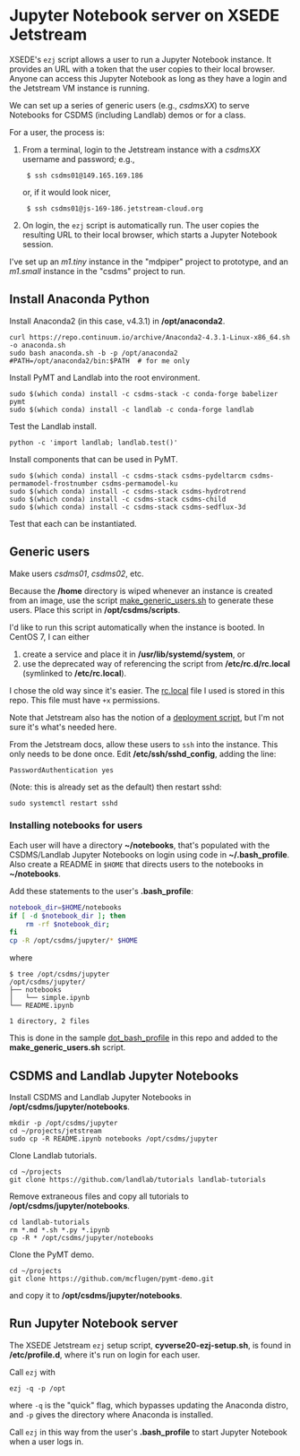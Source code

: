 # Jupyter Notebook server on XSEDE Jetstream

XSEDE's `ezj` script allows a user to run a Jupyter Notebook instance.
It provides an URL with a token
that the user copies to their local browser.
Anyone can access this Jupyter Notebook
as long as they have a login
and the Jetstream VM instance is running.

We can set up a series of generic users
(e.g., *csdmsXX*)
to serve Notebooks for CSDMS (including Landlab) demos or for a class.

For a user, the process is:

1. From a terminal, login to the Jetstream instance with a *csdmsXX*
   username and password; e.g.,

        $ ssh csdms01@149.165.169.186

   or, if it would look nicer,

        $ ssh csdms01@js-169-186.jetstream-cloud.org

1. On login, the `ezj` script is automatically run. The user copies
   the resulting URL to their local browser, which starts a Jupyter
   Notebook session.

I've set up an *m1.tiny* instance in the "mdpiper" project to prototype,
and an *m1.small* instance in the "csdms" project to run.


## Install Anaconda Python

Install Anaconda2 (in this case, v4.3.1) in **/opt/anaconda2**.

    curl https://repo.continuum.io/archive/Anaconda2-4.3.1-Linux-x86_64.sh -o anaconda.sh
    sudo bash anaconda.sh -b -p /opt/anaconda2
    #PATH=/opt/anaconda2/bin:$PATH  # for me only

Install PyMT and Landlab into the root environment.

    sudo $(which conda) install -c csdms-stack -c conda-forge babelizer pymt
    sudo $(which conda) install -c landlab -c conda-forge landlab

Test the Landlab install.

    python -c 'import landlab; landlab.test()'

Install components that can be used in PyMT.

    sudo $(which conda) install -c csdms-stack csdms-pydeltarcm csdms-permamodel-frostnumber csdms-permamodel-ku
    sudo $(which conda) install -c csdms-stack csdms-hydrotrend
    sudo $(which conda) install -c csdms-stack csdms-child
    sudo $(which conda) install -c csdms-stack csdms-sedflux-3d

Test that each can be instantiated.


## Generic users

Make users *csdms01*, *csdms02*, etc.

Because the **/home** directory is wiped whenever
an instance is created from an image,
use the script [make_generic_users.sh](./make_generic_users.sh)
to generate these users.
Place this script in **/opt/csdms/scripts**.

I'd like to run this script automatically when the instance is booted.
In CentOS 7, I can either

1. create a service and place it in **/usr/lib/systemd/system**, or
1. use the deprecated way of referencing the script from
**/etc/rc.d/rc.local** (symlinked to **/etc/rc.local**).

I chose the old way since it's easier.
The [rc.local](./rc.local) file I used is stored in this repo.
This file must have `+x` permissions.

Note that Jetstream also has the notion of a
[deployment script](https://portal.xsede.org/jetstream#vmcust:request-bootscripts),
but I'm not sure it's what's needed here.

From the Jetstream docs,
allow these users to `ssh` into the instance.
This only needs to be done once.
Edit **/etc/ssh/sshd_config**, adding the line:

    PasswordAuthentication yes

(Note: this is already set as the default)
then restart sshd:

    sudo systemctl restart sshd


### Installing notebooks for users

Each user will have a directory **~/notebooks**,
that's populated with the CSDMS/Landlab Jupyter Notebooks
on login using code in **~/.bash_profile**.
Also create a README in `$HOME`
that directs users to the notebooks in **~/notebooks**.

Add these statements to the user's **.bash_profile**:

```bash
notebook_dir=$HOME/notebooks
if [ -d $notebook_dir ]; then
    rm -rf $notebook_dir;
fi
cp -R /opt/csdms/jupyter/* $HOME
```

where

```
$ tree /opt/csdms/jupyter
/opt/csdms/jupyter/
├── notebooks
│   └── simple.ipynb
└── README.ipynb

1 directory, 2 files
```

This is done in the sample [dot_bash_profile](./dot_bash_profile)
in this repo
and added to the **make_generic_users.sh** script.


## CSDMS and Landlab Jupyter Notebooks

Install CSDMS and Landlab Jupyter Notebooks
in **/opt/csdms/jupyter/notebooks**.

    mkdir -p /opt/csdms/jupyter
    cd ~/projects/jetstream
    sudo cp -R README.ipynb notebooks /opt/csdms/jupyter

Clone Landlab tutorials.

    cd ~/projects
    git clone https://github.com/landlab/tutorials landlab-tutorials

Remove extraneous files and copy all tutorials
to **/opt/csdms/jupyter/notebooks**.

    cd landlab-tutorials
    rm *.md *.sh *.py *.ipynb
    cp -R * /opt/csdms/jupyter/notebooks

Clone the PyMT demo.

    cd ~/projects
    git clone https://github.com/mcflugen/pymt-demo.git

and copy it to **/opt/csdms/jupyter/notebooks**.


## Run Jupyter Notebook server

The XSEDE Jetstream `ezj` setup script,
**cyverse20-ezj-setup.sh**,
is found in **/etc/profile.d**,
where it's run on login for each user.

Call `ezj` with

    ezj -q -p /opt

where `-q` is the "quick" flag,
which bypasses updating the Anaconda distro,
and `-p` gives the directory where Anaconda is installed.

Call `ezj` in this way from the user's **.bash_profile**
to start Jupyter Notebook when a user logs in.
